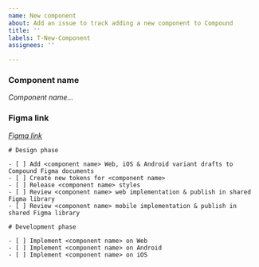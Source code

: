 ```yaml
---
name: New component
about: Add an issue to track adding a new component to Compound
title: ''
labels: T-New-Component
assignees: ''

---
```


<!-- Please only fill out this issue after you've followed the guidance on: contributing a component: https://compound.element.io/?path=/docs/design-contributing--docs -->

### Component name
<!-- Add the agreed name for the component below. Feel free to suggest and we'll edit this later. -->
_Component name..._

### Figma link
<!-- _Add the link to your component page in your working Figma document below -->
_[Figma link](url)_

```[tasklist]
# Design phase

- [ ] Add <component name> Web, iOS & Android variant drafts to Compound Figma documents
- [ ] Create new tokens for <component name>
- [ ] Release <component name> styles
- [ ] Review <component name> web implementation & publish in shared Figma library  
- [ ] Review <component name> mobile implementation & publish in shared Figma library  
```

```[tasklist]
# Development phase

- [ ] Implement <component name> on Web
- [ ] Implement <component name> on Android
- [ ] Implement <component name> on iOS
```
